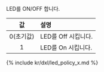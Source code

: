 LED를 ON/OFF 합니다.

| 값        | 설명                |
| :-------: | :------------------ |
| 0(초기값) | LED를 Off 시킵니다. |
| 1         | LED를 On 시킵니다.  |

{% include kr/dxl/led_policy_x.md %}

